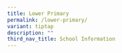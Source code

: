 ```yaml
---
title: Lower Primary
permalink: /lower-primary/
variant: tiptap
description: ""
third_nav_title: School Information
---
```

<p></p>